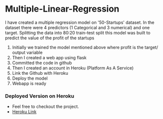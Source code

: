 # Multiple-Linear-Regression
I have created a multiple regression model on '50-Startups' dataset. In the dataset there were 4 predictors (1 Categorical and 3 numerical) and one target. Splitting the data into 80:20 train-test split this model was built to predict the value of the profit of the startups

1. Initially we trained the model mentioned above where profit is the target/ output variable
2. Then I created a web app using flask
3. Committed the code in github
4. Then I created an account in Heroku (Platform As A Service)
5. Link the Github with Heroku
6. Deploy the model
7. Webapp is ready

### Deployed Version on Heroku
- Feel free to checkout the project.
- [Heroku Link](https://mlpwebapp.herokuapp.com/)
